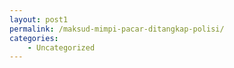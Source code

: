 ```yaml
---
layout: post1
permalink: /maksud-mimpi-pacar-ditangkap-polisi/
categories:
    - Uncategorized
---
```



